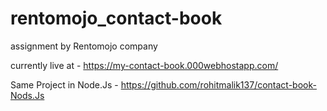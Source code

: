 # rentomojo_contact-book
assignment by Rentomojo company

currently live at - https://my-contact-book.000webhostapp.com/

Same Project in Node.Js - https://github.com/rohitmalik137/contact-book-Nods.Js
